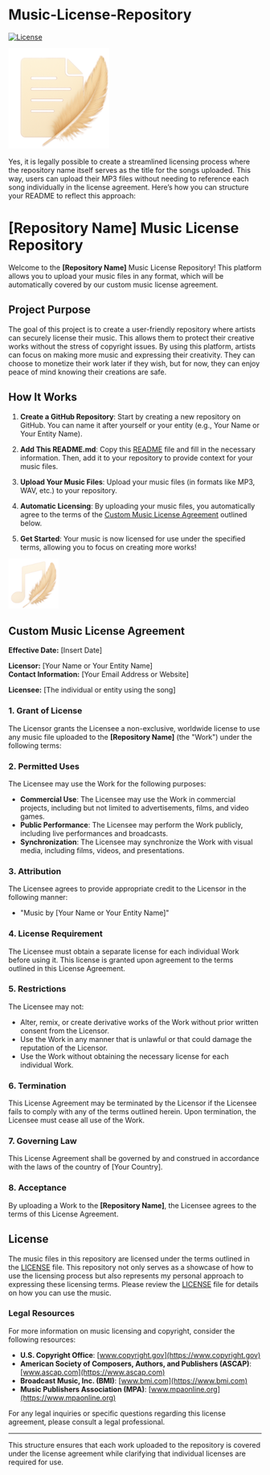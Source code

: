 # Music-License-Repository

[![License](https://img.shields.io/badge/license-Custom%20License-brightgreen)](link-to-license) <!-- Replace with your license link -->
<!-- [![Downloads](https://img.shields.io/badge/downloads-1000%2B-blue)](link-to-downloads)  Replace with actual download link -->
<!-- [![Contributors](https://img.shields.io/badge/contributors-5-orange)](link-to-contributors)  Replace with actual contributors link -->

<img src="https://raw.githubusercontent.com/thaumaturgists/Music-License-Repository/main/LPI.png" alt="License Repository Image" width="200"> <!-- Adjust width and height as needed -->

Yes, it is legally possible to create a streamlined licensing process where the repository name itself serves as the title for the songs uploaded. This way, users can upload their MP3 files without needing to reference each song individually in the license agreement. Here’s how you can structure your README to reflect this approach:

# [Repository Name] Music License Repository

Welcome to the **[Repository Name]** Music License Repository! This platform allows you to upload your music files in any format, which will be automatically covered by our custom music license agreement.

## Project Purpose

The goal of this project is to create a user-friendly repository where artists can securely license their music. This allows them to protect their creative works without the stress of copyright issues. By using this platform, artists can focus on making more music and expressing their creativity. They can choose to monetize their work later if they wish, but for now, they can enjoy peace of mind knowing their creations are safe.

## How It Works

1. **Create a GitHub Repository**: Start by creating a new repository on GitHub. You can name it after yourself or your entity (e.g., Your Name or Your Entity Name).
   
2. **Add This README.md**: Copy this [README](https://raw.githubusercontent.com/thaumaturgists/Music-License-Repository/refs/heads/main/README.md) file and fill in the necessary information. Then, add it to your repository to provide context for your music files.

3. **Upload Your Music Files**: Upload your music files (in formats like MP3, WAV, etc.) to your repository.

4. **Automatic Licensing**: By uploading your music files, you automatically agree to the terms of the [Custom Music License Agreement](#custom-music-license-agreement) outlined below.

5. **Get Started**: Your music is now licensed for use under the specified terms, allowing you to focus on creating more works!

<img src="https://raw.githubusercontent.com/thaumaturgists/Music-License-Repository/main/public/images/UTC-Large.png" alt="Music Repository Image" width="100">

## Custom Music License Agreement

**Effective Date:** [Insert Date]

**Licensor:** [Your Name or Your Entity Name]  
**Contact Information:** [Your Email Address or Website]

**Licensee:** [The individual or entity using the song]

### 1. **Grant of License**
The Licensor grants the Licensee a non-exclusive, worldwide license to use any music file uploaded to the **[Repository Name]** (the "Work") under the following terms:

### 2. **Permitted Uses**
The Licensee may use the Work for the following purposes:
- **Commercial Use**: The Licensee may use the Work in commercial projects, including but not limited to advertisements, films, and video games.
- **Public Performance**: The Licensee may perform the Work publicly, including live performances and broadcasts.
- **Synchronization**: The Licensee may synchronize the Work with visual media, including films, videos, and presentations.

### 3. **Attribution**
The Licensee agrees to provide appropriate credit to the Licensor in the following manner:
- "Music by [Your Name or Your Entity Name]"

### 4. **License Requirement**
The Licensee must obtain a separate license for each individual Work before using it. This license is granted upon agreement to the terms outlined in this License Agreement.

### 5. **Restrictions**
The Licensee may not:
- Alter, remix, or create derivative works of the Work without prior written consent from the Licensor.
- Use the Work in any manner that is unlawful or that could damage the reputation of the Licensor.
- Use the Work without obtaining the necessary license for each individual Work.

### 6. **Termination**
This License Agreement may be terminated by the Licensor if the Licensee fails to comply with any of the terms outlined herein. Upon termination, the Licensee must cease all use of the Work.

### 7. **Governing Law**
This License Agreement shall be governed by and construed in accordance with the laws of the country of [Your Country].

### 8. **Acceptance**
By uploading a Work to the **[Repository Name]**, the Licensee agrees to the terms of this License Agreement.

## License

The music files in this repository are licensed under the terms outlined in the [LICENSE](https://github.com/thaumaturgists/Music-License-Repository/blob/main/LICENSE) file. This repository not only serves as a showcase of how to use the licensing process but also represents my personal approach to expressing these licensing terms. Please review the [LICENSE](https://github.com/thaumaturgists/Music-License-Repository/blob/main/LICENSE) file for details on how you can use the music.

### Legal Resources

For more information on music licensing and copyright, consider the following resources:

- **U.S. Copyright Office**: [www.copyright.gov](https://www.copyright.gov)
- **American Society of Composers, Authors, and Publishers (ASCAP)**: [www.ascap.com](https://www.ascap.com)
- **Broadcast Music, Inc. (BMI)**: [www.bmi.com](https://www.bmi.com)
- **Music Publishers Association (MPA)**: [www.mpaonline.org](https://www.mpaonline.org)

For any legal inquiries or specific questions regarding this license agreement, please consult a legal professional.

---

This structure ensures that each work uploaded to the repository is covered under the license agreement while clarifying that individual licenses are required for use.
